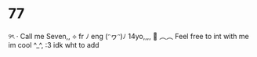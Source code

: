 # 77
୨ৎ  · Call me Seven,,  ⟡ fr ﾉ eng  (ᵔヮᵔ)ﾉ  14yo,,,,  💙 ︵︵ Feel free to int with me im cool ^_^,
:3 idk wht to add
